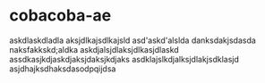 # cobacoba-ae
askdlaskdladla
aksjdlkajsdlkajsld
asd'askd'alslda
danksdakjsdasda
naksfakkskd;aldka
askdjalsjdlaksjdlkasjdlaskd
assdkasjkdjaskdjaksjdaksjkdjaks
asdklajslkdjalksjdlakjsdklasjd
asjdhajksdhaksdasodpqijdsa
